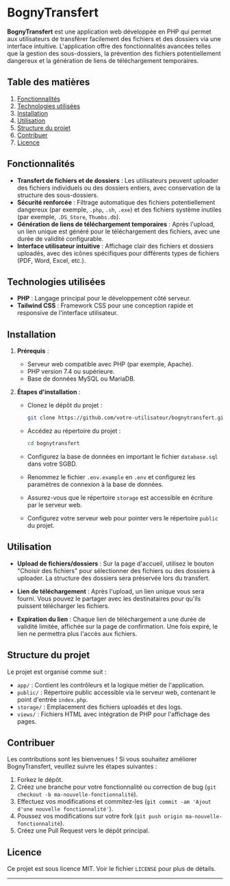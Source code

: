 # BognyTransfert

**BognyTransfert** est une application web développée en PHP qui permet aux utilisateurs de transférer facilement des fichiers et des dossiers via une interface intuitive. L'application offre des fonctionnalités avancées telles que la gestion des sous-dossiers, la prévention des fichiers potentiellement dangereux et la génération de liens de téléchargement temporaires.

## Table des matières

1. [Fonctionnalités](#fonctionnalités)
2. [Technologies utilisées](#technologies-utilisées)
3. [Installation](#installation)
4. [Utilisation](#utilisation)
5. [Structure du projet](#structure-du-projet)
6. [Contribuer](#contribuer)
7. [Licence](#licence)

## Fonctionnalités

- **Transfert de fichiers et de dossiers** : Les utilisateurs peuvent uploader des fichiers individuels ou des dossiers entiers, avec conservation de la structure des sous-dossiers.
- **Sécurité renforcée** : Filtrage automatique des fichiers potentiellement dangereux (par exemple, `.php`, `.sh`, `.exe`) et des fichiers système inutiles (par exemple, `.DS_Store`, `Thumbs.db`).
- **Génération de liens de téléchargement temporaires** : Après l'upload, un lien unique est généré pour le téléchargement des fichiers, avec une durée de validité configurable.
- **Interface utilisateur intuitive** : Affichage clair des fichiers et dossiers uploadés, avec des icônes spécifiques pour différents types de fichiers (PDF, Word, Excel, etc.).

## Technologies utilisées

- **PHP** : Langage principal pour le développement côté serveur.
- **Tailwind CSS** : Framework CSS pour une conception rapide et responsive de l'interface utilisateur.

## Installation

1. **Prérequis** :

   - Serveur web compatible avec PHP (par exemple, Apache).
   - PHP version 7.4 ou supérieure.
   - Base de données MySQL ou MariaDB.

2. **Étapes d'installation** :

   - Clonez le dépôt du projet :

     ```bash
     git clone https://github.com/votre-utilisateur/bognytransfert.git
     ```

   - Accédez au répertoire du projet :

     ```bash
     cd bognytransfert
     ```

   - Configurez la base de données en important le fichier `database.sql` dans votre SGBD.

   - Renommez le fichier `.env.example` en `.env` et configurez les paramètres de connexion à la base de données.

   - Assurez-vous que le répertoire `storage` est accessible en écriture par le serveur web.

   - Configurez votre serveur web pour pointer vers le répertoire `public` du projet.

## Utilisation

- **Upload de fichiers/dossiers** : Sur la page d'accueil, utilisez le bouton "Choisir des fichiers" pour sélectionner des fichiers ou des dossiers à uploader. La structure des dossiers sera préservée lors du transfert.

- **Lien de téléchargement** : Après l'upload, un lien unique vous sera fourni. Vous pouvez le partager avec les destinataires pour qu'ils puissent télécharger les fichiers.

- **Expiration du lien** : Chaque lien de téléchargement a une durée de validité limitée, affichée sur la page de confirmation. Une fois expiré, le lien ne permettra plus l'accès aux fichiers.

## Structure du projet

Le projet est organisé comme suit :

- `app/` : Contient les contrôleurs et la logique métier de l'application.
- `public/` : Répertoire public accessible via le serveur web, contenant le point d'entrée `index.php`.
- `storage/` : Emplacement des fichiers uploadés et des logs.
- `views/` : Fichiers HTML avec intégration de PHP pour l'affichage des pages.

## Contribuer

Les contributions sont les bienvenues ! Si vous souhaitez améliorer BognyTransfert, veuillez suivre les étapes suivantes :

1. Forkez le dépôt.
2. Créez une branche pour votre fonctionnalité ou correction de bug (`git checkout -b ma-nouvelle-fonctionnalité`).
3. Effectuez vos modifications et commitez-les (`git commit -am 'Ajout d'une nouvelle fonctionnalité'`).
4. Poussez vos modifications sur votre fork (`git push origin ma-nouvelle-fonctionnalité`).
5. Créez une Pull Request vers le dépôt principal.

## Licence

Ce projet est sous licence MIT. Voir le fichier `LICENSE` pour plus de détails.

---
